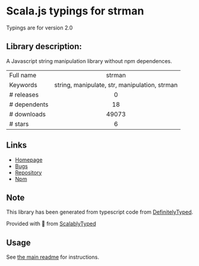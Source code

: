 
# Scala.js typings for strman

Typings are for version 2.0

## Library description:
A Javascript string manipulation library without npm dependences.

|                    |                 |
| ------------------ | :-------------: |
| Full name          | strman |
| Keywords           | string, manipulate, str, manipulation, strman |
| # releases         | 0 |
| # dependents       | 18 |
| # downloads        | 49073 |
| # stars            | 6 |

## Links
- [Homepage](https://github.com/dleitee/strman#readme)
- [Bugs](https://github.com/dleitee/strman/issues)
- [Repository](https://github.com/dleitee/strman)
- [Npm](https://www.npmjs.com/package/strman)
    


## Note
This library has been generated from typescript code from [DefinitelyTyped](https://definitelytyped.org).

Provided with :purple_heart: from [ScalablyTyped](https://github.com/oyvindberg/ScalablyTyped)

## Usage
See [the main readme](../../readme.md) for instructions.


